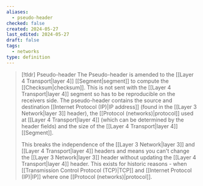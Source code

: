 ```yaml
---
aliases:
  - pseudo-header
checked: false
created: 2024-05-27
last_edited: 2024-05-27
draft: false
tags:
  - networks
type: definition
---
```

>[!tldr] Pseudo-header
>The Pseudo-header is amended to the [[Layer 4 Transport|layer 4]] [[Segment|segment]] to compute the [[Checksum|checksum]]. This is not sent with the [[Layer 4 Transport|layer 4]] segment so has to be reproducible on the receivers side. The pseudo-header contains the source and destination [[Internet Protocol (IP)|IP address]] (found in the [[Layer 3 Network|layer 3]] header), the [[Protocol (networks)|protocol]] used at [[Layer 4 Transport|layer 4]] (which can be determined by the header fields) and the size of the [[Layer 4 Transport|layer 4]] [[Segment]]. 
>
>This breaks the independence of the [[Layer 3 Network|layer 3]] and [[Layer 4 Transport|layer 4]] headers and means you can't change the [[Layer 3 Network|layer 3]] header without updating the [[Layer 4 Transport|layer 4]] header. This exists for historic reasons - when [[Transmission Control Protocol (TCP)|TCP]] and [[Internet Protocol (IP)|IP]] where one [[Protocol (networks)|protocol]].



